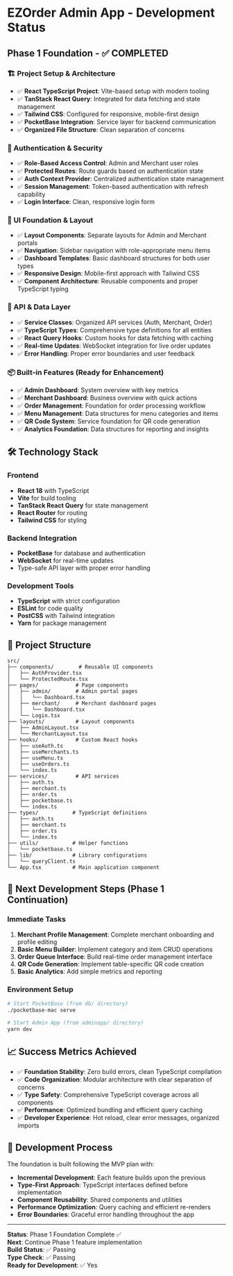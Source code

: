 # EZOrder Admin App - Development Status

## Phase 1 Foundation - ✅ COMPLETED

### 🏗️ Project Setup & Architecture
- ✅ **React TypeScript Project**: Vite-based setup with modern tooling
- ✅ **TanStack React Query**: Integrated for data fetching and state management  
- ✅ **Tailwind CSS**: Configured for responsive, mobile-first design
- ✅ **PocketBase Integration**: Service layer for backend communication
- ✅ **Organized File Structure**: Clean separation of concerns

### 🔐 Authentication & Security
- ✅ **Role-Based Access Control**: Admin and Merchant user roles
- ✅ **Protected Routes**: Route guards based on authentication state
- ✅ **Auth Context Provider**: Centralized authentication state management
- ✅ **Session Management**: Token-based authentication with refresh capability
- ✅ **Login Interface**: Clean, responsive login form

### 🎨 UI Foundation & Layout
- ✅ **Layout Components**: Separate layouts for Admin and Merchant portals
- ✅ **Navigation**: Sidebar navigation with role-appropriate menu items
- ✅ **Dashboard Templates**: Basic dashboard structures for both user types
- ✅ **Responsive Design**: Mobile-first approach with Tailwind CSS
- ✅ **Component Architecture**: Reusable components and proper TypeScript typing

### 🔌 API & Data Layer
- ✅ **Service Classes**: Organized API services (Auth, Merchant, Order)
- ✅ **TypeScript Types**: Comprehensive type definitions for all entities
- ✅ **React Query Hooks**: Custom hooks for data fetching with caching
- ✅ **Real-time Updates**: WebSocket integration for live order updates
- ✅ **Error Handling**: Proper error boundaries and user feedback

### 📦 Built-in Features (Ready for Enhancement)
- ✅ **Admin Dashboard**: System overview with key metrics
- ✅ **Merchant Dashboard**: Business overview with quick actions
- ✅ **Order Management**: Foundation for order processing workflow
- ✅ **Menu Management**: Data structures for menu categories and items
- ✅ **QR Code System**: Service foundation for QR code generation
- ✅ **Analytics Foundation**: Data structures for reporting and insights

## 🛠️ Technology Stack

### Frontend
- **React 18** with TypeScript
- **Vite** for build tooling
- **TanStack React Query** for state management
- **React Router** for routing
- **Tailwind CSS** for styling

### Backend Integration
- **PocketBase** for database and authentication
- **WebSocket** for real-time updates
- Type-safe API layer with proper error handling

### Development Tools
- **TypeScript** with strict configuration
- **ESLint** for code quality
- **PostCSS** with Tailwind integration
- **Yarn** for package management

## 📁 Project Structure

```
src/
├── components/        # Reusable UI components
│   ├── AuthProvider.tsx
│   └── ProtectedRoute.tsx
├── pages/            # Page components
│   ├── admin/        # Admin portal pages
│   │   └── Dashboard.tsx
│   ├── merchant/     # Merchant dashboard pages
│   │   └── Dashboard.tsx
│   └── Login.tsx
├── layouts/          # Layout components
│   ├── AdminLayout.tsx
│   └── MerchantLayout.tsx
├── hooks/            # Custom React hooks
│   ├── useAuth.ts
│   ├── useMerchants.ts
│   ├── useMenu.ts
│   ├── useOrders.ts
│   └── index.ts
├── services/         # API services
│   ├── auth.ts
│   ├── merchant.ts
│   ├── order.ts
│   ├── pocketbase.ts
│   └── index.ts
├── types/           # TypeScript definitions
│   ├── auth.ts
│   ├── merchant.ts
│   ├── order.ts
│   └── index.ts
├── utils/           # Helper functions
│   └── pocketbase.ts
├── lib/             # Library configurations
│   └── queryClient.ts
└── App.tsx          # Main application component
```

## 🎯 Next Development Steps (Phase 1 Continuation)

### Immediate Tasks
1. **Merchant Profile Management**: Complete merchant onboarding and profile editing
2. **Basic Menu Builder**: Implement category and item CRUD operations
3. **Order Queue Interface**: Build real-time order management interface
4. **QR Code Generation**: Implement table-specific QR code creation
5. **Basic Analytics**: Add simple metrics and reporting

### Environment Setup
```bash
# Start PocketBase (from db/ directory)
./pocketbase-mac serve

# Start Admin App (from adminapp/ directory)
yarn dev
```

## 📈 Success Metrics Achieved

- ✅ **Foundation Stability**: Zero build errors, clean TypeScript compilation
- ✅ **Code Organization**: Modular architecture with clear separation of concerns
- ✅ **Type Safety**: Comprehensive TypeScript coverage across all components
- ✅ **Performance**: Optimized bundling and efficient query caching
- ✅ **Developer Experience**: Hot reload, clear error messages, organized imports

## 🔄 Development Process

The foundation is built following the MVP plan with:
- **Incremental Development**: Each feature builds upon the previous
- **Type-First Approach**: TypeScript interfaces defined before implementation  
- **Component Reusability**: Shared components and utilities
- **Performance Optimization**: Query caching and efficient re-renders
- **Error Boundaries**: Graceful error handling throughout the app

---

**Status**: Phase 1 Foundation Complete ✅  
**Next**: Continue Phase 1 feature implementation  
**Build Status**: ✅ Passing  
**Type Check**: ✅ Passing  
**Ready for Development**: ✅ Yes
